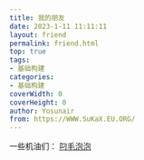 ```yaml
---
title: 我的朋友
date: 2023-1-11 11:11:11
layout: friend
permalink: friend.html
top: true
tags:
- 基础构建
categories:
- 基础构建
coverWidth: 0
coverHeight: 0
author: Yosunair
from: https://WWW.SuKaX.EU.ORG/
---
```


一些机油们：
[叼毛泡泡](https://6805f078v5.imdo.co/)